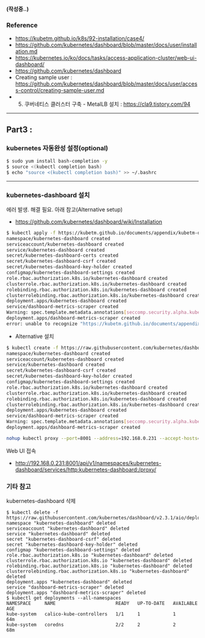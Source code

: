 **(작성중..)**

### Reference
- https://kubetm.github.io/k8s/92-installation/case4/
- https://github.com/kubernetes/dashboard/blob/master/docs/user/installation.md
- https://kubernetes.io/ko/docs/tasks/access-application-cluster/web-ui-dashboard/
- https://github.com/kubernetes/dashboard
- Creating sample user : https://github.com/kubernetes/dashboard/blob/master/docs/user/access-control/creating-sample-user.md
- 5. 쿠버네티스 클러스터 구축 - MetalLB 설치 : https://cla9.tistory.com/94
----
## Part3 : 

### kubernetes 자동완성 설정(optional)
```bash
$ sudo yum install bash-completion -y
$ source <(kubectl completion bash)
$ echo "source <(kubectl completion bash)" >> ~/.bashrc
```

----
### kubernetes-dashboard 설치
에러 발생. 해결 필요. 아래 참고(Alternative setup)
- https://github.com/kubernetes/dashboard/wiki/Installation
```bash
$ kubectl apply -f https://kubetm.github.io/documents/appendix/kubetm-dashboard-v2.0.0.yaml
namespace/kubernetes-dashboard created
serviceaccount/kubernetes-dashboard created
service/kubernetes-dashboard created
secret/kubernetes-dashboard-certs created
secret/kubernetes-dashboard-csrf created
secret/kubernetes-dashboard-key-holder created
configmap/kubernetes-dashboard-settings created
role.rbac.authorization.k8s.io/kubernetes-dashboard created
clusterrole.rbac.authorization.k8s.io/kubernetes-dashboard created
rolebinding.rbac.authorization.k8s.io/kubernetes-dashboard created
clusterrolebinding.rbac.authorization.k8s.io/kubernetes-dashboard created
deployment.apps/kubernetes-dashboard created
service/dashboard-metrics-scraper created
Warning: spec.template.metadata.annotations[seccomp.security.alpha.kubernetes.io/pod]: deprecated since v1.19; use the "seccompProfile" field instead
deployment.apps/dashboard-metrics-scraper created
error: unable to recognize "https://kubetm.github.io/documents/appendix/kubetm-dashboard-v2.0.0.yaml": no matches for kind "ClusterRoleBinding" in version "rbac.authorization.k8s.io/v1beta1"
```
* Alternative 설치
```bash
$ kubectl create -f https://raw.githubusercontent.com/kubernetes/dashboard/v2.3.1/aio/deploy/alternative.yaml
namespace/kubernetes-dashboard created
serviceaccount/kubernetes-dashboard created
service/kubernetes-dashboard created
secret/kubernetes-dashboard-csrf created
secret/kubernetes-dashboard-key-holder created
configmap/kubernetes-dashboard-settings created
role.rbac.authorization.k8s.io/kubernetes-dashboard created
clusterrole.rbac.authorization.k8s.io/kubernetes-dashboard created
rolebinding.rbac.authorization.k8s.io/kubernetes-dashboard created
clusterrolebinding.rbac.authorization.k8s.io/kubernetes-dashboard created
deployment.apps/kubernetes-dashboard created
service/dashboard-metrics-scraper created
Warning: spec.template.metadata.annotations[seccomp.security.alpha.kubernetes.io/pod]: deprecated since v1.19; use the "seccompProfile" field instead
deployment.apps/dashboard-metrics-scraper created
```

```bash
nohup kubectl proxy --port=8001 --address=192.168.0.231 --accept-hosts='^*$' >/dev/null 2>&1 &
```

Web UI 접속
* http://192.168.0.231:8001/api/v1/namespaces/kubernetes-dashboard/services/http:kubernetes-dashboard:/proxy/


### 기타 참고
kubernetes-dashboard 삭제
```
$ kubectl delete -f https://raw.githubusercontent.com/kubernetes/dashboard/v2.3.1/aio/deploy/alternative.yaml
namespace "kubernetes-dashboard" deleted
serviceaccount "kubernetes-dashboard" deleted
service "kubernetes-dashboard" deleted
secret "kubernetes-dashboard-csrf" deleted
secret "kubernetes-dashboard-key-holder" deleted
configmap "kubernetes-dashboard-settings" deleted
role.rbac.authorization.k8s.io "kubernetes-dashboard" deleted
clusterrole.rbac.authorization.k8s.io "kubernetes-dashboard" deleted
rolebinding.rbac.authorization.k8s.io "kubernetes-dashboard" deleted
clusterrolebinding.rbac.authorization.k8s.io "kubernetes-dashboard" deleted
deployment.apps "kubernetes-dashboard" deleted
service "dashboard-metrics-scraper" deleted
deployment.apps "dashboard-metrics-scraper" deleted
$ kubectl get deployments --all-namespaces
NAMESPACE     NAME                      READY   UP-TO-DATE   AVAILABLE   AGE
kube-system   calico-kube-controllers   1/1     1            1           64m
kube-system   coredns                   2/2     2            2           68m

```
